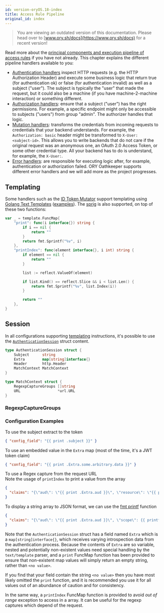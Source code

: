 ```yaml
---
id: version-oryOS.18-index
title: Access Rule Pipeline
original_id: index
---
```


> You are viewing an outdated version of this documentation. Please head over
> to [www.ory.sh/docs](https://www.ory.sh/docs) for a recent version!

Read more about the
[principal components and execution pipeline of access rules](../api-access-rules.md)
if you have not already. This chapter explains the different pipeline handlers
available to you:

- [Authentication handlers](authn.md) inspect HTTP requests (e.g. the HTTP
  Authorization Header) and execute some business logic that return true (for
  authentication ok) or false (for authentication invalid) as well as a subject
  ("user"). The subject is typically the "user" that made the request, but it
  could also be a machine (if you have machine-2-machine interaction) or
  something different.
- [Authorization handlers](authz.md): ensure that a subject ("user") has the
  right permissions. For example, a specific endpoint might only be accessible
  to subjects ("users") from group "admin". The authorizer handles that logic.
- [Mutation handlers](mutator.md): transforms the credentials from incoming
  requests to credentials that your backend understands. For example, the
  `Authorization: basic` header might be transformed to `X-User: <subject-id>`.
  This allows you to write backends that do not care if the original request was
  an anonymous one, an OAuth 2.0 Access Token, or some other credential type.
  All your backend has to do is understand, for example, the `X-User:`.
- [Error handlers](error.md): are responsible for executing logic after, for
  example, authentication or authorization failed. ORY Oathkeeper supports
  different error handlers and we will add more as the project progresses.

## Templating

Some handlers such as the [ID Token Mutator](mutator.md#id_token) support
templating using [Golang Text Templates](https://golang.org/pkg/text/template/)
([examples](https://blog.gopheracademy.com/advent-2017/using-go-templates/)).
The [sprig](http://masterminds.github.io/sprig/) is also supported, on top of
these two functions:

```go
var _ = template.FuncMap{
    "print": func(i interface{}) string {
        if i == nil {
            return ""
        }
        return fmt.Sprintf("%v", i)
    },
    "printIndex": func(element interface{}, i int) string {
        if element == nil {
            return ""
        }

        list := reflect.ValueOf(element)

        if list.Kind() == reflect.Slice && i < list.Len() {
            return fmt.Sprintf("%v", list.Index(i))
        }

        return ""
    },
}
```

## Session

In all configurations supporting [templating](#templating) instructions, it's
possible to use the
[`AuthenticationSession`](https://github.com/ory/oathkeeper/blob/master/pipeline/authn/authenticator.go#L39)
struct content.

```go
type AuthenticationSession struct {
	Subject      string
	Extra        map[string]interface{}
	Header       http.Header
	MatchContext MatchContext
}

type MatchContext struct {
	RegexpCaptureGroups []string
	URL                 *url.URL
}
```

### RegexpCaptureGroups

### Configuration Examples

To use the subject extract to the token

```json
{ "config_field": "{{ print .subject }}" }
```

To use an embedded value in the `Extra` map (most of the time, it's a JWT token
claim)

```json
{ "config_field": "{{ print .Extra.some.arbitrary.data }}" }
```

To use a Regex capture from the request URL  
Note the usage of `printIndex` to print a value from the array

```json
{
  "claims": "{\"aud\": \"{{ print .Extra.aud }}\", \"resource\": \"{{ printIndex .MatchContext.RegexpCaptureGroups 0 }}\""
}
```

To display a string array to JSON format, we can use the
[fmt printf](https://golang.org/pkg/fmt/) function

```json
{
  "claims": "{\"aud\": \"{{ print .Extra.aud }}\", \"scope\": {{ printf \"%+q\" .Extra.scp }}}"
}
```

Note that the `AuthenticationSession` struct has a field named `Extra` which is
a `map[string]interface{}`, which receives varying introspection data from the
authentication process. Because the contents of `Extra` are so variable, nested
and potentially non-existent values need special handling by the `text/template`
parser, and a `print` FuncMap function has been provided to ensure that
non-existent map values will simply return an empty string, rather than
`<no value>`.

If you find that your field contain the string `<no value>` then you have most
likely omitted the `print` function, and it is recommended you use it for all
values out of an abundance of caution and for consistency.

In the same way, a `printIndex` FuncMap function is provided to avoid _out of
range_ exception to access in a array. It can be useful for the regexp captures
which depend of the request.
